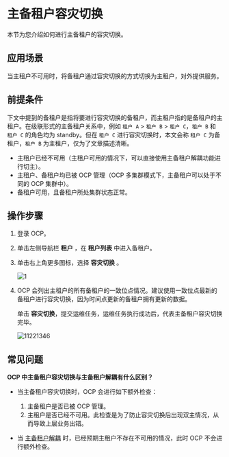 # 主备租户容灾切换

本节为您介绍如何进行主备租户的容灾切换。

## 应用场景

当主租户不可用时，将备租户通过容灾切换的方式切换为主租户，对外提供服务。

## 前提条件

下文中提到的备租户是指将要进行容灾切换的备租户，而主租户指的是备租户的主租户。在级联形式的主备租户关系中，例如 `租户 A` > `租户 B` > `租户 C`，`租户 B` 和 `租户 C` 的角色均为 standby。但在 `租户 C` 进行容灾切换时，本文会称 `租户 C` 为备租户，`租户 B` 为主租户，仅为了文章描述清晰。

* 主租户已经不可用（主租户可用的情况下，可以直接使用主备租户解耦功能进行切主）。
* 主租户、备租户均已被 OCP 管理（OCP 多集群模式下，主备租户可以处于不同的 OCP 集群中）。
* 备租户可用，且备租户所处集群状态正常。

## 操作步骤

1. 登录 OCP。

2. 单击左侧导航栏 **租户** ，在 **租户列表** 中进入备租户。

3. 单击右上角更多图标，选择 **容灾切换** 。

   ![1](https://obbusiness-private.oss-cn-shanghai.aliyuncs.com/doc/img/ocp/420/%E5%AE%B9%E7%81%BE%E5%88%87%E6%8D%A2.png)

4. OCP 会列出主租户的所有备租户的一致位点情况。建议使用一致位点最新的备租户进行容灾切换，因为时间点更新的备租户拥有更新的数据。

   单击 **容灾切换**，提交运维任务，运维任务执行成功后，代表主备租户容灾切换完毕。

   ![11221346](https://obbusiness-private.oss-cn-shanghai.aliyuncs.com/doc/img/ocp/430/%E5%AE%B9%E7%81%BE%E5%88%87%E6%8D%A2.png)

## 常见问题

**OCP 中主备租户容灾切换与主备租户解耦有什么区别？**

* 当主备租户容灾切换时，OCP 会进行如下额外检查：

  1. 主备租户是否已被 OCP 管理。
  2. 主租户是否已经不可用。此检查是为了防止容灾切换后出现双主情况，从而导致上层业务出错。

* 当 [主备租户解耦](1290.primary-or-standby-tenant-decouple.md) 时，已经预期主租户不存在不可用的情况，此时 OCP 不会进行额外检查。
